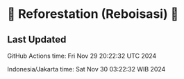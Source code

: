 
# 🌳 Reforestation (Reboisasi) 🌲

## Last Updated

GitHub Actions time: Fri Nov 29 20:22:32 UTC 2024

Indonesia/Jakarta time: Sat Nov 30 03:22:32 WIB 2024
